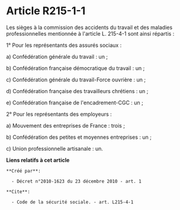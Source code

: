 # Article R215-1-1

Les sièges à la commission des accidents du travail et des maladies professionnelles mentionnée à l'article L. 215-4-1 sont
ainsi répartis : 

1° Pour les représentants des assurés sociaux : 

a) Confédération générale du travail : un ; 

b) Confédération française démocratique du travail : un ; 

c) Confédération générale du travail-Force ouvrière : un ; 

d) Confédération française des travailleurs chrétiens : un ; 

e) Confédération française de l'encadrement-CGC : un ; 

2° Pour les représentants des employeurs : 

a) Mouvement des entreprises de France : trois ; 

b) Confédération des petites et moyennes entreprises : un ; 

c) Union professionnelle artisanale : un.

**Liens relatifs à cet article**

	**Créé par**:

	  - Décret n°2010-1623 du 23 décembre 2010 - art. 1

	**Cite**:

	  - Code de la sécurité sociale. - art. L215-4-1
